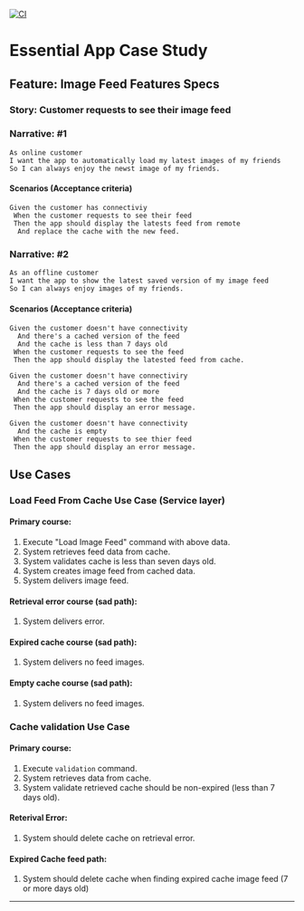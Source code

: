 [![CI](https://github.com/ahmad-atef/Essential-Developer/actions/workflows/CI.yaml/badge.svg?branch=migrate-ci-to-gh-actions)](https://github.com/ahmad-atef/Essential-Developer/actions/workflows/CI.yaml)

# Essential App Case Study

## Feature: Image Feed Features Specs


### Story: Customer requests to see their image feed


### Narrative: #1

```
As online customer
I want the app to automatically load my latest images of my friends
So I can always enjoy the newst image of my friends.
```

#### Scenarios (Acceptance criteria)

```
Given the customer has connectiviy
 When the customer requests to see their feed
 Then the app should display the latests feed from remote
  And replace the cache with the new feed.
```

### Narrative: #2

```
As an offline customer
I want the app to show the latest saved version of my image feed
So I can always enjoy images of my friends.
```

#### Scenarios (Acceptance criteria)

```
Given the customer doesn't have connectivity
  And there's a cached version of the feed
  And the cache is less than 7 days old
 When the customer requests to see the feed
 Then the app should display the latested feed from cache.

Given the customer doesn't have connectiviry
  And there's a cached version of the feed
  And the cache is 7 days old or more
 When the customer requests to see the feed
 Then the app should display an error message.

Given the customer doesn't have connectivity
  And the cache is empty
 When the customer requests to see thier feed
 Then the app should display an error message.

```

## Use Cases

### Load Feed From Cache Use Case (Service layer)

#### Primary course:
1. Execute "Load Image Feed" command with above data.
2. System retrieves feed data from cache.
3. System validates cache is less than seven days old.
4. System creates image feed from cached data.
5. System delivers image feed.

#### Retrieval error course (sad path):
1. System delivers error.

#### Expired cache course (sad path): 
1. System delivers no feed images.

#### Empty cache course (sad path): 
1. System delivers no feed images.



### Cache validation Use Case

#### Primary course:
1. Execute `validation` command.
2. System retrieves data from cache.
3. System validate retrieved cache should be non-expired (less than 7 days old).

#### Reterival Error:
1. System should delete cache on retrieval error.

#### Expired Cache feed path:
1. System should delete cache when finding expired cache image feed (7 or more days old)

---

